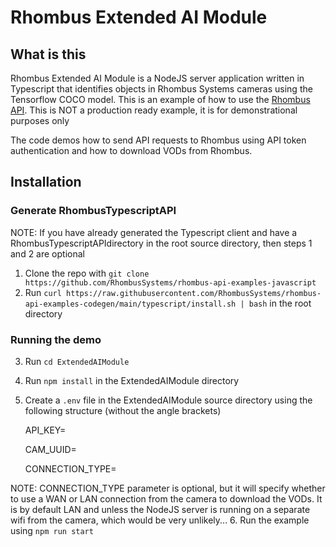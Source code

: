 # Rhombus Extended AI Module

## What is this
Rhombus Extended AI Module is a NodeJS server application written in Typescript that identifies objects in Rhombus Systems cameras using the Tensorflow COCO model. This is an example of how to use the [Rhombus API](https://apidocs.rhombussystems.com/reference). This is NOT a production ready example, it is for demonstrational purposes only

The code demos how to send API requests to Rhombus using API token authentication and how to download VODs from Rhombus.


## Installation

### Generate RhombusTypescriptAPI

NOTE: If you have already generated the Typescript client and have a RhombusTypescriptAPIdirectory in the root source directory, then steps 1 and 2 are optional

1. Clone the repo with `git clone https://github.com/RhombusSystems/rhombus-api-examples-javascript` 
2. Run `curl https://raw.githubusercontent.com/RhombusSystems/rhombus-api-examples-codegen/main/typescript/install.sh | bash` in the root directory

### Running the demo

3. Run `cd ExtendedAIModule`
4. Run `npm install` in the ExtendedAIModule directory
5. Create a `.env` file in the ExtendedAIModule source directory using the following structure (without the angle brackets)

    API_KEY=<YOUR API KEY>

    CAM_UUID=<YOUR CAMERA UUID>

    CONNECTION_TYPE=<WAN OR LAN> 

NOTE: CONNECTION_TYPE parameter is optional, but it will specify whether to use a WAN or LAN connection from the camera to download the VODs. It is by default LAN and unless the NodeJS server is running on a separate wifi from the camera, which would be very unlikely...
6. Run the example using `npm run start`
